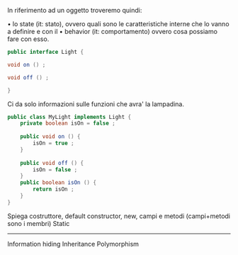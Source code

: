 In riferimento ad un oggetto troveremo quindi:

• lo state (it: stato), ovvero quali sono le caratteristiche interne che lo vanno a definire e
con il
• behavior (it: comportamento) ovvero cosa possiamo fare con esso.


```java
public interface Light {

void on () ;

void off () ;

}
```
Ci da solo informazioni sulle funzioni che avra' la lampadina.
```java
public class MyLight implements Light {
	private boolean isOn = false ;
	
	public void on () {
		isOn = true ;
	}
	
	public void off () {
		isOn = false ;
	}
	public boolean isOn () {
		return isOn ;
	}
}
```
Spiega costruttore, default constructor, new, campi e metodi (campi+metodi sono i membri)
Static

---
Information hiding
Inheritance
Polymorphism 